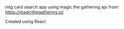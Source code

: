 mtg card search app using magic the gathering api from:
https://magicthegathering.io/

Created using React
